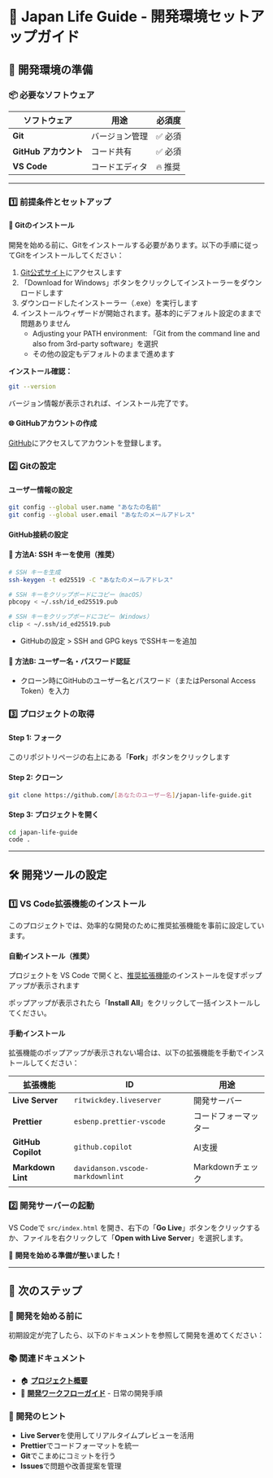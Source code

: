 # 🚀 Japan Life Guide - 開発環境セットアップガイド

## 🔧 開発環境の準備

### 📦 必要なソフトウェア

| ソフトウェア | 用途 | 必須度 |
|-------------|------|--------|
| **Git** | バージョン管理 | ✅ 必須 |
| **GitHub アカウント** | コード共有 | ✅ 必須 |
| **VS Code** | コードエディタ | 🔥 推奨 |

---

### 1️⃣ 前提条件とセットアップ

#### 🔗 Gitのインストール

開発を始める前に、Gitをインストールする必要があります。以下の手順に従ってGitをインストールしてください：

1. [Git公式サイト](https://git-scm.com/download/win)にアクセスします
2. 「Download for Windows」ボタンをクリックしてインストーラーをダウンロードします
3. ダウンロードしたインストーラー（.exe）を実行します
4. インストールウィザードが開始されます。基本的にデフォルト設定のままで問題ありません
   - Adjusting your PATH environment: 「Git from the command line and also from 3rd-party software」を選択
   - その他の設定もデフォルトのままで進めます

**インストール確認：**

```bash
git --version
```

バージョン情報が表示されれば、インストール完了です。

#### 🌐 GitHubアカウントの作成

[GitHub](https://github.com)にアクセスしてアカウントを登録します。

### 2️⃣ Gitの設定

#### ユーザー情報の設定

```bash
git config --global user.name "あなたの名前"
git config --global user.email "あなたのメールアドレス"
```

#### GitHub接続の設定

#### 🔐 方法A: SSH キーを使用（推奨）

```bash
# SSH キーを生成
ssh-keygen -t ed25519 -C "あなたのメールアドレス"

# SSH キーをクリップボードにコピー（macOS）
pbcopy < ~/.ssh/id_ed25519.pub

# SSH キーをクリップボードにコピー（Windows）
clip < ~/.ssh/id_ed25519.pub
```

- GitHubの設定 > SSH and GPG keys でSSHキーを追加

#### 🔑 方法B: ユーザー名・パスワード認証

- クローン時にGitHubのユーザー名とパスワード（またはPersonal Access Token）を入力

### 3️⃣ プロジェクトの取得

#### Step 1: フォーク

このリポジトリページの右上にある「**Fork**」ボタンをクリックします

#### Step 2: クローン

```bash
git clone https://github.com/[あなたのユーザー名]/japan-life-guide.git
```

#### Step 3: プロジェクトを開く

```bash
cd japan-life-guide
code .
```

---

## 🛠️ 開発ツールの設定

### 1️⃣ VS Code拡張機能のインストール

このプロジェクトでは、効率的な開発のために推奨拡張機能を事前に設定しています。

#### 自動インストール（推奨）

プロジェクトを VS Code で開くと、[推奨拡張機能](../.vscode/extensions.json)のインストールを促すポップアップが表示されます

ポップアップが表示されたら「**Install All**」をクリックして一括インストールしてください。

#### 手動インストール

拡張機能のポップアップが表示されない場合は、以下の拡張機能を手動でインストールしてください：

| 拡張機能 | ID | 用途 |
|---------|-----|------|
| **Live Server** | `ritwickdey.liveserver` | 開発サーバー |
| **Prettier** | `esbenp.prettier-vscode` | コードフォーマッター |
| **GitHub Copilot** | `github.copilot` | AI支援 |
| **Markdown Lint** | `davidanson.vscode-markdownlint` | Markdownチェック |

### 2️⃣ 開発サーバーの起動

VS Codeで `src/index.html` を開き、右下の「**Go Live**」ボタンをクリックするか、ファイルを右クリックして「**Open with Live Server**」を選択します。

🎉 **開発を始める準備が整いました！**

---

## 🎯 次のステップ

### 📖 開発を始める前に

初期設定が完了したら、以下のドキュメントを参照して開発を進めてください：

### 📚 関連ドキュメント

- 🏠 **[プロジェクト概要](../README.md)**
- 🔄 **[開発ワークフローガイド](workflow.md)** - 日常の開発手順

### 🚀 開発のヒント

- **Live Server**を使用してリアルタイムプレビューを活用
- **Prettier**でコードフォーマットを統一
- **Git**でこまめにコミットを行う
- **Issues**で問題や改善提案を管理
